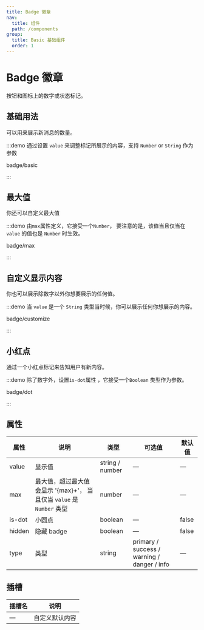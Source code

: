```yaml
---
title: Badge 徽章
nav:
  title: 组件
  path: /components
group:
  title: Basic 基础组件
  order: 1
---
```

# Badge 徽章

按钮和图标上的数字或状态标记。

## 基础用法

可以用来展示新消息的数量。

:::demo 通过设置 `value` 来调整标记所展示的内容，支持 `Number` or `String` 作为参数

badge/basic

:::

## 最大值

你还可以自定义最大值

:::demo 由`max`属性定义，它接受一个`Number`， 要注意的是，该值当且仅当在 `value` 的值也是 `Number` 时生效。

badge/max

:::

## 自定义显示内容

你也可以展示除数字以外你想要展示的任何值。

:::demo 当 `value` 是一个 `String` 类型当时候，你可以展示任何你想展示的内容。

badge/customize

:::

## 小红点

通过一个小红点标记来告知用户有新内容。

:::demo 除了数字外，设置`is-dot`属性 ，它接受一个`Boolean` 类型作为参数。

badge/dot

:::

## 属性

| 属性     | 说明                                                | 类型              | 可选值                                         | 默认值   |
| ------ | ------------------------------------------------- | --------------- | ------------------------------------------- | ----- |
| value  | 显示值                                               | string / number | —                                           | —     |
| max    | 最大值，超过最大值会显示 '{max}+'， 当且仅当 `value` 是 `Number` 类型 | number          | —                                           | —     |
| is-dot | 小圆点                                               | boolean         | —                                           | false |
| hidden | 隐藏 badge                                          | boolean         | —                                           | false |
| type   | 类型                                                | string          | primary / success / warning / danger / info | —     |

## 插槽

| 插槽名 | 说明      |
| --- | ------- |
| —   | 自定义默认内容 |
